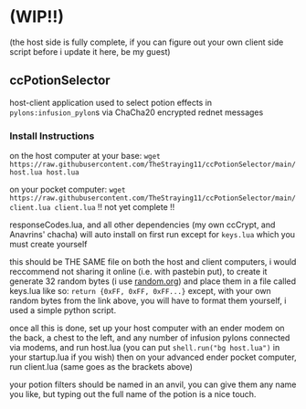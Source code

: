 # (WIP!!)
(the host side is fully complete, if you can figure out your own client side script before i update it here, be my guest)

## ccPotionSelector
host-client application used to select potion effects in `pylons:infusion_pylon`s via ChaCha20 encrypted rednet messages

### Install Instructions
on the host computer at your base: `wget https://raw.githubusercontent.com/TheStraying11/ccPotionSelector/main/host.lua host.lua`

on your pocket computer: `wget https://raw.githubusercontent.com/TheStraying11/ccPotionSelector/main/client.lua client.lua` !! not yet complete !!

responseCodes.lua, and all other dependencies (my own ccCrypt, and Anavrins' chacha) will auto install on first run except for `keys.lua` which you must create yourself

this should be THE SAME file on both the host and client computers, i would reccommend not sharing it online (i.e. with pastebin put), to create it generate 32 random bytes (i use [random.org](https://www.random.org/cgi-bin/randbyte?nbytes=32&format=h))
and place them in a file called keys.lua like so:
`return {0xFF, 0xFF, 0xFF...}`
except, with your own random bytes from the link above, you will have to format them yourself, i used a simple python script.

once all this is done, set up your host computer with an ender modem on the back, a chest to the left, and any number of infusion pylons connected via modems, and run host.lua (you can put `shell.run("bg host.lua")` in your startup.lua if you wish)
then on your advanced ender pocket computer, run client.lua (same goes as the brackets above)

your potion filters should be named in an anvil, you can give them any name you like, but typing out the full name of the potion is a nice touch. 
